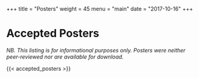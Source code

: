 +++
title = "Posters"
weight = 45
menu = "main"
date = "2017-10-16"
+++


# Accepted Posters
<i>NB. This listing is for informational purposes only. Posters were neither peer-reviewed nor are available for download.</i>

{{< accepted_posters >}}
